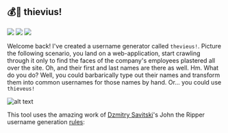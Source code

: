 ## 💰🦝 thievius!
<img src='https://img.shields.io/badge/Kali_Linux-557C94?style=for-the-badge&logo=kali-linux&logoColor=white'/> <img src='https://img.shields.io/badge/NeoVim-%2357A143.svg?&style=for-the-badge&logo=neovim&logoColor=white'/> <img src ='https://img.shields.io/badge/Python-FFD43B?style=for-the-badge&logo=python&logoColor=blue'/> 

Welcome back! I've created a username generator called `thevieus!`. Picture the following scenario, you land on a web-application, start crawling through it only to find the faces of the company's employees plastered all over the site. Oh, and their first and last names are there as well. Hm. What do you do? Well, you could barbarically type out their names and transform them into common usernames for those names by hand. Or... you could use `thieveus!`

![alt text](https://github.com/cr-0w/thievius/blob/main/demo/demo.gif)

This tool uses the amazing work of [Dzmitry Savitski](https://github.com/dzmitry-savitski)'s John the Ripper username generation [rules](https://dzmitry-savitski.github.io/2020/04/generate-a-user-name-list-for-brute-force-from-first-and-last-name):
